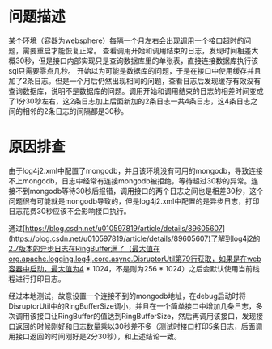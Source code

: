 # 问题描述

某个环境（容器为websphere）每隔一个月左右会出现调用一个接口超时的问题，需要重启才能恢复正常。
查看调用开始和调用结束的日志，发现时间相差大概30秒，但是接口内部实现只是查询数据库里的单张表，直接连接数据库执行该sql只需要零点几秒。
开始以为可能是数据库的问题，于是在接口中使用缓存并且加了2条日志。但是一个月后仍然出现相同的问题，查看日志后发现缓存有效没有查询数据库，说明不是数据库的问题。调用开始和调用结束的日志的相差时间变成了1分30秒左右，这2条日志加上后面新加的2条日志一共4条日志，这4条日志之间的相邻的2条日志的间隔都是30秒。

# 原因排查

由于log4j2.xml中配置了mongodb，并且该环境没有可用的mongodb，导致连接不上mongodb，日志中经常有连接mongodb被拒绝，等待超过30秒的异常。连接不到mongodb等待30秒后报错，调用接口的两个日志之间也是相差30秒，这个问题很有可能就是mongodb导致的，但是log4j2.xml中配置的是异步日志，打印日志花费30秒应该不会影响接口执行。

通过[https://blog.csdn.net/u010597819/article/details/89605607](https://blog.csdn.net/u010597819/article/details/89605607)了解到log4j2的2.7版本的异步日志在RingBuffer满了（最大值在org.apache.logging.log4j.core.async.DisruptorUtil第79行获取，如果是在web容器中启动，最大值为4 \* 1024，不是则为256 \* 1024）之后会默认使用当前线程进行打印日志。

经过本地测试，故意设置一个连接不到的mongodb地址，在debug启动时将DisruptorUtil中的RingBufferSize调小，并且在一个简单接口中增加几条日志，多次调用该接口让RingBuffer的值达到RingBufferSize，然后再调用该接口，发现接口返回的时候刚好和日志数量乘以30秒差不多（测试时接口打印5条日志，后面调用接口返回的时间刚好是2分30秒），和上述结论一致。
